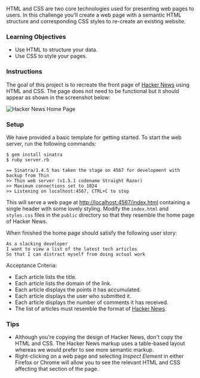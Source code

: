 HTML and CSS are two core technologies used for presenting web pages to users. In this challenge you'll create a web page with a semantic HTML structure and corresponding CSS styles to re-create an existing website.

### Learning Objectives

* Use HTML to structure your data.
* Use CSS to style your pages.

### Instructions

The goal of this project is to recreate the front page of [Hacker News][hacker-news] using HTML and CSS. The page does not need to be functional but it should appear as shown in the screenshot below:

![Hacker News Home Page][home-page]

### Setup

We have provided a basic template for getting started. To start the web server, run the following commands:

```no-highlight
$ gem install sinatra
$ ruby server.rb

== Sinatra/1.4.5 has taken the stage on 4567 for development with backup from Thin
>> Thin web server (v1.5.1 codename Straight Razor)
>> Maximum connections set to 1024
>> Listening on localhost:4567, CTRL+C to stop
```

This will serve a web page at [http://localhost:4567/index.html](http://localhost:4567/index.html) containing a single header with some lovely styling. Modify the `index.html` and `styles.css` files in the `public` directory so that they resemble the home page of Hacker News.

When finished the home page should satisfy the following user story:

```no-highlight
As a slacking developer
I want to view a list of the latest tech articles
So that I can distract myself from doing actual work
```

Acceptance Criteria:
* Each article lists the title.
* Each article lists the domain of the link.
* Each article displays the points it has accumulated.
* Each article displays the user who submitted it.
* Each article displays the number of comments it has received.
* The list of articles must resemble the format of [Hacker News][hacker-news].

### Tips

* Although you're copying the design of Hacker News, don't copy the HTML and CSS. The Hacker News markup uses a table-based layout whereas we would prefer to see more semantic markup.
* Right-clicking on a web page and selecting _Inspect Element_ in either Firefox or Chrome will allow you to see the relevant HTML and CSS affecting that section of the page.

[hacker-news]: https://news.ycombinator.com/
[sample-articles]: https://gist.github.com/atsheehan/8cfb57eabe68a5701664
[home-page]: https://s3.amazonaws.com/hal-assets.launchacademy.com/slacker-news/hacker-news-homepage.png
